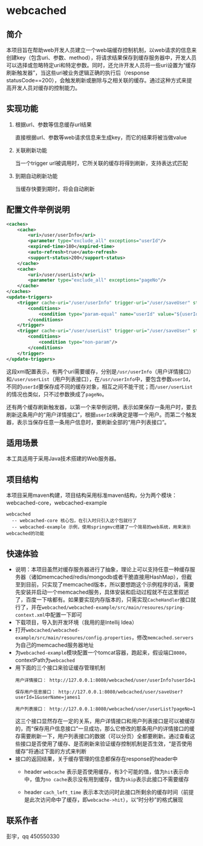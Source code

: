 # webcached

## 简介
本项目旨在帮助web开发人员建立一个web端缓存控制机制，以web请求的信息来创建key（包含uri、参数、method），将请求结果保存到缓存服务器中，开发人员可以选择或忽略特定uri和特定参数。同时，还允许开发人员将一些uri设置为“缓存刷新触发器”，当这些uri被业务逻辑正确的执行后（response statusCode==200），会触发刷新或删除与之相关联的缓存。通过这种方式来提高开发人员对缓存的控制能力。


## 实现功能
1. 根据url、参数等信息缓存url结果

    直接根据url、参数等web请求信息来生成key，而它的结果将被当做value

2. 关联刷新功能

    当一个trigger url被调用时，它所关联的缓存将得到刷新，支持表达式匹配

3. 到期自动刷新功能

    当缓存快要到期时，将会自动刷新


## 配置文件举例说明
```xml
<caches>
	<cache>
		<uri>/user/userInfo</uri>
		<parameter type="exclude_all" exceptions="userId"/>
		<expired-time>180</expired-time>
		<auto-refresh>true</auto-refresh>
		<support-status>200</support-status>
	</cache>
	<cache>
		<uri>/user/userList</uri>
		<parameter type="exclude_all" exceptions="pageNo"/>
	</cache>
</caches>
<update-triggers>
	<trigger cache-uri="/user/userInfo" trigger-uri="/user/saveUser" strategy="refresh" scope="specific">
		<conditions>
			<condition type="param-equal" name="userId" value="${userId}"/>
		</conditions>
	</trigger>
	<trigger cache-uri="/user/userList" trigger-uri="/user/saveUser" strategy="refresh" scope="all">
		<conditions>
			<condition type="non-param"/>
		</conditions>
	</trigger>
</update-triggers>
```
这段xml配置表示，有两个uri需要缓存，分别是`/usr/userInfo`（用户详情接口）和`/user/userList`（用户列表接口），在`/usr/userInfo`中，要包含参数`userId`，不同的`userId`要保存成不同的缓存对象，相互之间不能干扰；而`/user/userList`的情况也类似，只不过参数换成了`pageNo`。

还有两个缓存刷新触发器，以第一个来举例说明，表示如果保存一条用户时，要去刷新这条用户的“用户详情接口”，根据`userId`来确定是哪一个用户。而第二个触发器，表示当保存任意一条用户信息时，要刷新全部的“用户列表接口”。

## 适用场景
本工具适用于采用Java技术搭建的Web服务器。

## 项目结构
本项目采用maven构建，项目结构采用标准maven结构，分为两个模块：webcached-core，webcached-example

```
webcached
  -- webcached-core 核心包，在引入时只引入这个包就行了
  -- webcached-example 示例，使用springmvc搭建了一个简易的web系统，用来演示webcached的功能
```
  
## 快速体验
- 说明：本项目虽然对缓存服务器进行了抽象，理论上可以支持任意一种缓存服务器（诸如memcached/redis/mongodb或者干脆直接用HashMap），但截至到目前，只实现了memcached版本，所以要想跑这个示例程序的话，需要先安装并启动一个memcached服务，具体安装和启动过程就不在这里叙述了，百度一下啥都有。如果要实现内存版本的，只需实现`CacheHandler`接口就行了，并在`webcached/webcached-example/src/main/resoures/spring-context.xml`中配置一下即可
- 下载项目，导入到开发环境（我用的是Intellij Idea）
- 打开`webcached/webcached-example/src/main/resoures/config.properties`，修改`memcached.servers`为自己的memcached服务器地址
- 为`webcached-example`模块配置一个tomcat容器，跑起来，假设端口`8080`，contextPath为`webcached`
- 用下面的三个接口来验证缓存管理机制
	```
	用户详情接口： http://127.0.0.1:8080/webcached/user/userInfo?userId=1
	
	保存用户信息接口： http://127.0.0.1:8080/webcached/user/saveUser?userId=1&userName=james1
	
	用户列表接口： http://127.0.0.1:8080/webcached/user/userList?pageNo=1
	```
	这三个接口显然存在一定的关系，用户详情接口和用户列表接口是可以被缓存的，而“保存用户信息接口”一旦成功，那么它修改的那条用户的详情接口的缓存需要刷新一下，用户列表接口的数据（可以分页）全都要刷新。通过查看这些接口是否使用了缓存、是否刷新来验证缓存控制机制是否生效，“是否使用缓存”将通过下面的方式来判断
- 接口的返回结果，关于缓存管理的信息都保存在response的header中  
	- header `webcache` 表示是否使用缓存，有3个可能的值，值为`hit`表示命中，值为`no cache`表示没有用到缓存，值为`skip`表示此接口不需要缓存

	- header `cach_left_time` 表示本次访问时此接口所剩余的缓存时间（前提是此次访问命中了缓存，即`webcache->hit`），以“时分秒”的格式展现

## 联系作者
彭宇，qq 450550330
